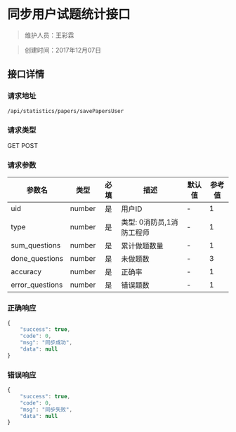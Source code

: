 # 同步用户试题统计接口

> 维护人员：王彩霖

> 创建时间：2017年12月07日

## 接口详情

### 请求地址
```
/api/statistics/papers/savePapersUser
```

### 请求类型
GET POST

### 请求参数
| 参数名 | 类型 | 必填 | 描述 | 默认值 | 参考值 |
| --- | :---: | :---: | --- | --- | --- |
| uid | number | 是 | 用户ID | - | 1 |
| type | number | 是 | 类型: 0消防员,1消防工程师 | - | 1 |
| sum_questions | number | 是 | 累计做题数量 | - | 1 |
| done_questions | number | 是 | 未做题数 | - | 3 |
| accuracy | number | 是 | 正确率 | - | 1 |
| error_questions | number | 是 | 错误题数 | - | 1 |

### 正确响应
```javascript
{
    "success": true,
    "code": 0,
    "msg": "同步成功",
    "data": null
}
```

### 错误响应
```javascript
{
    "success": true,
    "code": 0,
    "msg": "同步失败",
    "data": null
}
```

